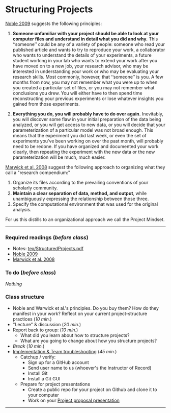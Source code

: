 # Structuring Projects

[Noble 2009](../../readings/pdfs/Noble2009.pdf) suggests the following principles:

1. **Someone unfamiliar with your project should be able to look at your computer files and understand in detail what you did and why.** This ‘‘someone’’ could be any of a variety of people: someone who read your published article and wants to try to reproduce your work, a collaborator who wants to understand the details of your experiments, a future student working in your lab who wants to extend your work after you have moved on to a new job, your research advisor, who may be interested in understanding your work or who may be evaluating your research skills. Most commonly, however, that ‘‘someone’’ is you. A few months from now, you may not remember what you were up to when you created a particular set of files, or you may not remember what conclusions you drew. You will either have to then spend time reconstructing your previous experiments or lose whatever insights you gained from those experiments.

2. **Everything you do, you will probably have to do over again.** Inevitably, you will discover some flaw in your initial preparation of the data being analyzed, or you will get access to new data, or you will decide that your parameterization of a particular model was not broad enough. This means that the experiment you did last week, or even the set of experiments you’ve been working on over the past month, will probably need to be redone. If you have organized and documented your work clearly, then repeating the experiment with the new data or the new parameterization will be much, much easier.

[Marwick et al. 2008](../../readings/pdfs/Marwick2018.pdf) suggest the following approach to organizing what they call a "research compendium:"

1. Organize its files according to the prevailing conventions of your scholarly community.
2. **Maintain a clear separation of data, method, and output**, while unambiguously expressing the relationship between those three.
3. Specify the computational environment that was used for the original analysis.

For us this distills to an organizational approach we call the Project Mindset.


***

### Required readings (_before class_)
- Notes: [tex/StructuredProjects.pdf](tex/StructuredProjects.pdf)
- [Noble 2009](../../readings/pdfs/Noble2009.pdf)
- [Marwick et al. 2008](../../readings/pdfs/Marwick2018.pdf)

### To do (_before class_)
_Nothing_

### Class structure
* Noble and Warwick et al.'s principles. Do you buy them? How do they manifest in your work? Reflect on your current project-structure practices (_10 min._)
* "Lecture" & discussion (_20 min._)
* Report back to group: (_10 min._)
  *   What did you learn about how to structure projects?
  *   What are you going to change about how you structure projects?
* _Break_ (_10 min._)
* [Implementation & Team troubleshooting](../Implementation) (_45 min._)
  * Catchup / verify:
    * Sign up for a GitHub account
    * Send user name to us (whoever's the Instructor of Record)
    * Install Git
    * Install a Git GUI
  * Prepare for project presentations
    * Create a public repo for your project on Github and clone it to your computer
    * Work on your [Project proposal presentation](../ProjectProposal)

***
